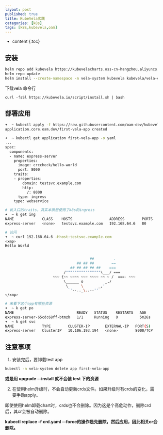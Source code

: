```yaml
---
layout: post
published: true
title: KubeVela实践
categories: [k8s]
tags: [k8s,kubevela,oam]
---
```

* content
{:toc}

## 安装

```bash
helm repo add kubevela https://kubevelacharts.oss-cn-hangzhou.aliyuncs.com/core
helm repo update
helm install --create-namespace -n vela-system kubevela kubevela/vela-core
```

下载vela 命令行

`curl -fsSl https://kubevela.io/script/install.sh | bash`

## 部署应用

```bash
➜  ~ kubectl apply -f https://raw.githubusercontent.com/oam-dev/kubevela/master/docs/examples/vela-app.yaml
application.core.oam.dev/first-vela-app created

➜  ~ kubectl get application first-vela-app -o yaml
...
spec:
  components:
  - name: express-server
    properties:
      image: crccheck/hello-world
      port: 8000
    traits:
    - properties:
        domain: testsvc.example.com
        http:
          /: 8000
      type: ingress
    type: webservice

# 说入口的traits，其实本质是使用了k8s的ingress
➜  ~ k get ing
NAME             CLASS    HOSTS                 ADDRESS        PORTS   AGE
express-server   <none>   testsvc.example.com   192.168.64.6   80      4m47s

# 访问
➜  ~ curl 192.168.64.6 -Hhost:testsvc.example.com
<xmp>
Hello World


                                       ##         .
                                 ## ## ##        ==
                              ## ## ## ## ##    ===
                           /""""""""""""""""\___/ ===
                      ~~~ {~~ ~~~~ ~~~ ~~~~ ~~ ~ /  ===- ~~~
                           \______ o          _,/
                            \      \       _,'
                             `'--.._\..--''
</xmp>

# 来看下这个app有哪些资源
➜  ~ k get po
NAME                             READY   STATUS    RESTARTS   AGE
express-server-65cdc68ff-btmzh   1/1     Running   0          5m26s
➜  ~ k get svc
NAME             TYPE        CLUSTER-IP       EXTERNAL-IP   PORT(S)    AGE
express-server   ClusterIP   10.106.193.194   <none>        8000/TCP   5m32s
```

## 注意事项

1. 安装完后，要卸载test app

```bash
kubectl -n vela-system delete app first-vela-app
```

**或是用 upgrade --install 就不会装 test 下的资源**

2. 在使用helm升级时，不会自动更新crds文件。如果升级时有crds的变化，需要手动apply。

即使使用helm卸载chart时，crds也不会删除。因为这是个高危动作，删除crd后，其cr会被自动删除。

**kubectl replace -f crd.yaml --force的操作是先删除，然后应用，因此相关cr会删除。**
